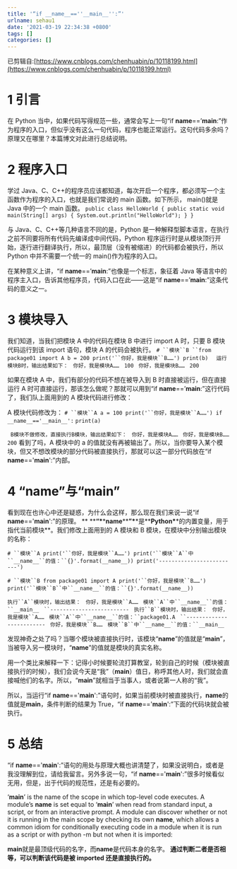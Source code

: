 ```yaml
---
title: '“if __name__==''__main__'':”'
urlname: sehau1
date: '2021-03-19 22:34:38 +0800'
tags: []
categories: []
---
```


已剪辑自:[https://www.cnblogs.com/chenhuabin/p/10118199.html](https://www.cnblogs.com/chenhuabin/p/10118199.html)

# 1 引言

在 Python 当中，如果代码写得规范一些，通常会写上一句“if **name**==’**main**:”作为程序的入口，但似乎没有这么一句代码，程序也能正常运行。这句代码多余吗？原理又在哪里？本篇博文对此进行总结说明。

# 2 程序入口

学过 Java、C、C++的程序员应该都知道，每次开启一个程序，都必须写一个主函数作为程序的入口，也就是我们常说的 main 函数。如下所示， main()就是 Java 中的一个 main 函数。
`public class HelloWorld { public static void main(String[] args) { System.out.println("HelloWorld"); } }`

与 Java、C、C++等几种语言不同的是，Python 是一种解释型脚本语言，在执行之前不同要将所有代码先编译成中间代码，Python 程序运行时是从模块顶行开始，逐行进行翻译执行，所以，最顶层（没有被缩进）的代码都会被执行，所以 Python 中并不需要一个统一的 main()作为程序的入口。

在某种意义上讲，“if **name**==’**main**:”也像是一个标志，象征着 Java 等语言中的程序主入口，告诉其他程序员，代码入口在此——这是“if **name**==’**main**:”这条代码的意义之一。

# 3 模块导入

我们知道，当我们把模块 A 中的代码在模块 B 中进行 import A 时，只要 B 模块代码运行到该 import 语句，模块 A 的代码会被执行。
` # ``模块``B ``from package01 import A b = 200 print('``你好，我是模块``B……') print(b)  `
` 运行模块B时，输出结果如下：`
` 你好，我是模块A……`
` 100`
` 你好，我是模块B……`
` 200`

如果在模块 A 中，我们有部分的代码不想在被导入到 B 时直接被运行，但在直接运行 A 时可直接运行，那该怎么做呢？那就可以用到“if **name**==’**main**:”这行代码了，我们队上面用到的 A 模块代码进行修改：

A 模块代码修改为：
` # ``模块``A a = 100 print('``你好，我是模块``A……') if __name__=='__main__': `
` print(a) `

` B模块不做修改，直接执行B模块，输出结果如下：`
` 你好，我是模块A……`
` 你好，我是模块B……`
` 200`
看到了吗，A 模块中的 a 的值就没有再被输出了。所以，当你要导入某个模块，但又不想改模块的部分代码被直接执行，那就可以这一部分代码放在“if **name**=='**main**':”内部。

#

# 4 “**name**”与“**main**”

看到现在也许心中还是疑惑，为什么会这样，那么现在我们来说一说“if **name**=='**main**':”的原理。
** \*\***“\***\***name**\*\***”\***\*是\*\***Python\***\*的内置变量，用于指代当前模块**。我们修改上面用到的 A 模块和 B 模块，在模块中分别输出模块的名称：

` # ``模块``A print('``你好，我是模块``A……') print('``模块``A``中``__name__``的值：``{}'.format(__name__)) print('-------------------------')  `

` # ``模块``B from package01 import A print('``你好，我是模块``B……') print('``模块``B``中``__name__``的值：``{}'.format(__name__))  `

` 执行``A``模块时，输出结果： `
` 你好，我是模块``A……`
` 模块``A``中``__name__``的值：``__main__`
` ``-------------------------`
` 执行``B``模块时，输出结果：`
` 你好，我是模块``A……`
` 模块``A``中``__name__``的值：``package01.A`
` ``-------------------------`
` 你好，我是模块``B……`
` 模块``B``中``__name__``的值：``__main__`

发现神奇之处了吗？当哪个模块被直接执行时，该模块“**name**”的值就是“**main**”，当被导入另一模块时，“**name**”的值就是模块的真实名称。

用一个类比来解释一下：记得小时候要轮流打算教室，轮到自己的时候（模块被直接执行的时候），我们会说今天是“我”（**main**）值日，称呼其他人时，我们就会直接喊他们的名字。所以，“**main**”就相当于当事人，或者说第一人称的“我”。

所以，当运行“if **name**=='**main**':”语句时，如果当前模块时被直接执行，**name**的值就是**main**，条件判断的结果为 True，“if **name**=='**main**':”下面的代码块就会被执行。

#

# 5 总结

“if **name**=='**main**':”语句的用处与原理大概也讲清楚了，如果没说明白，或者是我没理解到位，请给我留言。另外多说一句，“if **name**=='**main**':”很多时候看似无用，但是，出于代码的规范性，还是有必要的。

‘**main**’ is the name of the scope in which top-level code executes. A module’s **name** is set equal to ‘**main**’ when read from standard input, a script, or from an interactive prompt.
A module can discover whether or not it is running in the main scope by checking its own **name**, which allows a common idiom for conditionally executing code in a module when it is run as a script or with python -m but not when it is imported:

**main**就是最顶级代码的名字，而**name**是代码本身的名字。
**通过判断二者是否相等，可以判断该代码是被 imported 还是直接执行的。**


